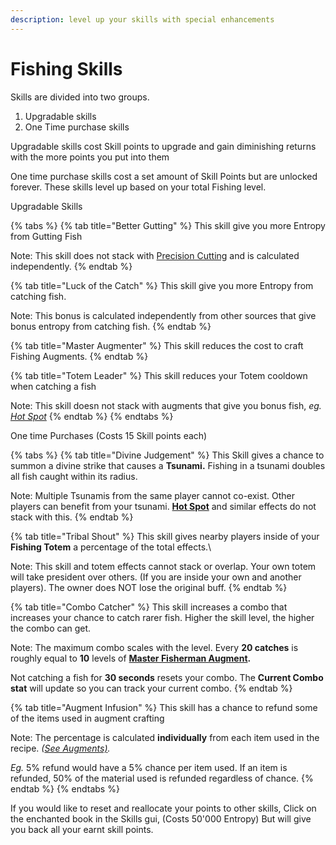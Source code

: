 ```yaml
---
description: level up your skills with special enhancements
---
```


# Fishing Skills

Skills are divided into two groups.

1. Upgradable skills
2. One Time purchase skills

Upgradable skills cost Skill points to upgrade and gain diminishing returns with the more points you put into them

One time purchase skills cost a set amount of Skill Points but are unlocked forever. These skills level up based on your total Fishing level.



Upgradable Skills

{% tabs %}
{% tab title="Better Gutting" %}
This skill give you more Entropy from Gutting Fish

Note: This skill does not stack with [Precision Cutting](../augments.md#precision-cutting-augment) and is calculated independently.
{% endtab %}

{% tab title="Luck of the Catch" %}
This skill give you more Entropy from catching fish.

Note: This bonus is calculated independently from other sources that give bonus entropy from catching fish.
{% endtab %}

{% tab title="Master Augmenter" %}
This skill reduces the cost to craft Fishing Augments.
{% endtab %}

{% tab title="Totem Leader" %}
This skill reduces your Totem cooldown when catching a fish

Note: This skill doesn not stack with augments that give you bonus fish, _eg._ [_Hot Spot_](../augments.md#hot-spot-augment)
{% endtab %}
{% endtabs %}

One time Purchases (Costs 15 Skill points each)

{% tabs %}
{% tab title="Divine Judgement" %}
This Skill gives a chance to summon a divine strike that causes a **Tsunami.** Fishing in a tsunami doubles all fish caught within its radius.

Note: Multiple Tsunamis from the same player cannot co-exist. Other players can benefit from your tsunami. [**Hot Spot**](../augments.md#hot-spot-augment) and similar effects do not stack with this.
{% endtab %}

{% tab title="Tribal Shout" %}
This skill gives nearby players inside of your **Fishing Totem** a percentage of the total effects.\








Note: This skill and totem effects cannot stack or overlap. Your own totem will take president over others. (If you are inside your own and another players). The owner does NOT lose the original buff.
{% endtab %}

{% tab title="Combo Catcher" %}
This skill increases a combo that increases your chance to catch rarer fish. Higher the skill level, the higher the combo can get.

Note: The maximum combo scales with the level. Every **20 catches** is roughly equal to **10** levels of [**Master Fisherman Augment**](../augments.md#master-fisherman-augment)**.**

Not catching a fish for **30 seconds** resets your combo. The **Current Combo stat** will update so you can track your current combo.
{% endtab %}

{% tab title="Augment Infusion" %}
This skill has a chance to refund some of the items used in augment crafting

Note: The percentage is calculated **individually** from each item used in the recipe. _(_[_See Augments)_](../augments.md)_._

_Eg._ 5% refund would have a 5% chance per item used. If an item is refunded, 50% of the material used is refunded regardless of chance.
{% endtab %}
{% endtabs %}

If you would like to reset and reallocate your points to other skills, Click on the enchanted book in the Skills gui, (Costs 50'000 Entropy) But will give you back all your earnt skill points.
